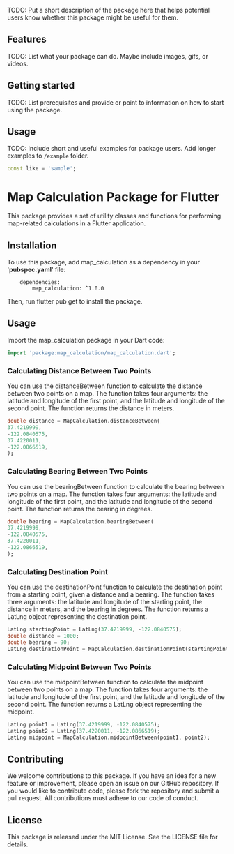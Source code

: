 <!--
This README describes the package. If you publish this package to pub.dev,
this README's contents appear on the landing page for your package.

For information about how to write a good package README, see the guide for
[writing package pages](https://dart.dev/guides/libraries/writing-package-pages).

For general information about developing packages, see the Dart guide for
[creating packages](https://dart.dev/guides/libraries/create-library-packages)
and the Flutter guide for
[developing packages and plugins](https://flutter.dev/developing-packages).
-->

TODO: Put a short description of the package here that helps potential users
know whether this package might be useful for them.

## Features

TODO: List what your package can do. Maybe include images, gifs, or videos.

## Getting started

TODO: List prerequisites and provide or point to information on how to
start using the package.

## Usage

TODO: Include short and useful examples for package users. Add longer examples
to `/example` folder.

```dart
const like = 'sample';
```

# Map Calculation Package for Flutter

This package provides a set of utility classes and functions for performing map-related calculations in a Flutter application.

## Installation

To use this package, add map_calculation as a dependency in your '**pubspec.yaml**' file:

```
    dependencies:
        map_calculation: ^1.0.0
```

Then, run flutter pub get to install the package.

## Usage

Import the map_calculation package in your Dart code:

```dart
import 'package:map_calculation/map_calculation.dart';
```

### Calculating Distance Between Two Points

You can use the distanceBetween function to calculate the distance between two points on a map. The function takes four arguments: the latitude and longitude of the first point, and the latitude and longitude of the second point. The function returns the distance in meters.

```dart
double distance = MapCalculation.distanceBetween(
37.4219999,
-122.0840575,
37.4220011,
-122.0866519,
);
```

### Calculating Bearing Between Two Points

You can use the bearingBetween function to calculate the bearing between two points on a map. The function takes four arguments: the latitude and longitude of the first point, and the latitude and longitude of the second point. The function returns the bearing in degrees.

```dart
double bearing = MapCalculation.bearingBetween(
37.4219999,
-122.0840575,
37.4220011,
-122.0866519,
);
```

### Calculating Destination Point

You can use the destinationPoint function to calculate the destination point from a starting point, given a distance and a bearing. The function takes three arguments: the latitude and longitude of the starting point, the distance in meters, and the bearing in degrees. The function returns a LatLng object representing the destination point.

```dart
LatLng startingPoint = LatLng(37.4219999, -122.0840575);
double distance = 1000;
double bearing = 90;
LatLng destinationPoint = MapCalculation.destinationPoint(startingPoint, distance, bearing);
```

### Calculating Midpoint Between Two Points

You can use the midpointBetween function to calculate the midpoint between two points on a map. The function takes four arguments: the latitude and longitude of the first point, and the latitude and longitude of the second point. The function returns a LatLng object representing the midpoint.

```dart
LatLng point1 = LatLng(37.4219999, -122.0840575);
LatLng point2 = LatLng(37.4220011, -122.0866519);
LatLng midpoint = MapCalculation.midpointBetween(point1, point2);
```

## Contributing

We welcome contributions to this package. If you have an idea for a new feature or improvement, please open an issue on our GitHub repository. If you would like to contribute code, please fork the repository and submit a pull request. All contributions must adhere to our code of conduct.

## License

This package is released under the MIT License. See the LICENSE file for details.
